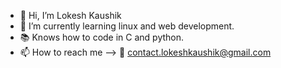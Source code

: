 - 👋 Hi, I’m Lokesh Kaushik
- 🌱 I’m currently learning linux and web development.
- 📚 Knows how to code in C and python.
- 📫 How to reach me --> 📧 contact.lokeshkaushik@gmail.com

<!---
l-kaushik/l-kaushik is a ✨ special ✨ repository because its `README.md` (this file) appears on your GitHub profile.
You can click the Preview link to take a look at your changes.
--->
